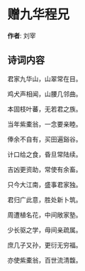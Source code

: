 # 赠九华程兄

**作者**: 刘宰

## 诗词内容

君家九华山，山翠常在目。

鸡犬声相闻，山腰几邻曲。

本固枝叶蕃，无若君之族。

当年紫橐翁，一念要亲睦。

俸余不自有，买田遍谿谷。

计口给之食，昏旦常陆续。

吉凶更资助，常使有余畜。

只今大江南，盛事君家独。

君归广此意，胜处新卜筑。

周遭植名花，中间敞家塾。

少长驱之学，毋间亲疏属。

庶几子又孙，更衍无穷福。

亦使紫橐翁，百世流清馥。

